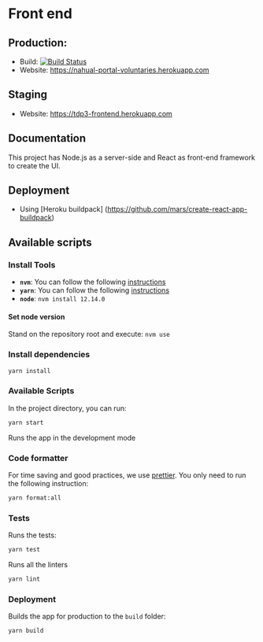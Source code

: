# Front end

## Production:

- Build: [![Build Status](https://travis-ci.com/taller-de-desarrollo-proyectos-III/front-end.svg?branch=main)](https://travis-ci.com/taller-de-desarrollo-proyectos-III/front-end)
- Website: https://nahual-portal-voluntaries.herokuapp.com

## Staging

- Website: https://tdp3-frontend.herokuapp.com

## Documentation

This project has Node.js as a server-side and React as front-end framework to create the UI.

## Deployment

- Using [Heroku buildpack] (https://github.com/mars/create-react-app-buildpack)

## Available scripts

### Install Tools

- **`nvm`**: You can follow the following [instructions](https://github.com/nvm-sh/nvm)
- **`yarn`**: You can follow the following [instructions](https://classic.yarnpkg.com/en/docs/install/#debian-stable)
- **`node`**: `nvm install 12.14.0`

#### Set node version

Stand on the repository root and execute: `nvm use`

### Install dependencies

```bash
yarn install
```

### Available Scripts

In the project directory, you can run:

```bash
yarn start
```

Runs the app in the development mode

### Code formatter

For time saving and good practices, we use [prettier](https://prettier.io/). You only need to run the following instruction:

```bash
yarn format:all
```

### Tests

Runs the tests:

```bash
yarn test
```

Runs all the linters

```bash
yarn lint
```

### Deployment

Builds the app for production to the `build` folder:

```bash
yarn build
```
